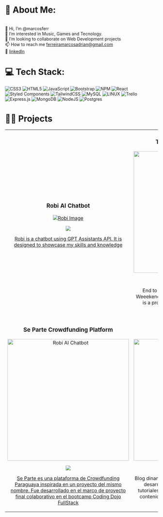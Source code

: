 # 💫 About Me:
<br>    👋 Hi, I’m @marcosferr<br>    👀 I’m interested in Music, Games and Tecnology.<br>  💞️ I’m looking to collaborate on Web Development projects<br>    📫 How to reach me ferreiramarcosadrian@gmail.com<br> 📑 <a href="https://www.linkedin.com/in/marcos-adrian-ferreira/"> linkedIn </a> <br>

# 💻 Tech Stack:
![CSS3](https://img.shields.io/badge/css3-%231572B6.svg?style=for-the-badge&logo=css3&logoColor=white) ![HTML5](https://img.shields.io/badge/html5-%23E34F26.svg?style=for-the-badge&logo=html5&logoColor=white) ![JavaScript](https://img.shields.io/badge/javascript-%23323330.svg?style=for-the-badge&logo=javascript&logoColor=%23F7DF1E) ![Bootstrap](https://img.shields.io/badge/bootstrap-%23563D7C.svg?style=for-the-badge&logo=bootstrap&logoColor=white) ![NPM](https://img.shields.io/badge/NPM-%23000000.svg?style=for-the-badge&logo=npm&logoColor=white) ![React](https://img.shields.io/badge/react-%2320232a.svg?style=for-the-badge&logo=react&logoColor=%2361DAFB) ![Styled Components](https://img.shields.io/badge/styled--components-DB7093?style=for-the-badge&logo=styled-components&logoColor=white) ![TailwindCSS](https://img.shields.io/badge/tailwindcss-%2338B2AC.svg?style=for-the-badge&logo=tailwind-css&logoColor=white) ![MySQL](https://img.shields.io/badge/mysql-%2300f.svg?style=for-the-badge&logo=mysql&logoColor=white) ![LINUX](https://img.shields.io/badge/Linux-FCC624?style=for-the-badge&logo=linux&logoColor=black) ![Trello](https://img.shields.io/badge/Trello-%23026AA7.svg?style=for-the-badge&logo=Trello&logoColor=white) ![Express.js](https://img.shields.io/badge/express.js-%23404d59.svg?style=for-the-badge&logo=express&logoColor=%2361DAFB) ![MongoDB](https://img.shields.io/badge/MongoDB-%234ea94b.svg?style=for-the-badge&logo=mongodb&logoColor=white) ![NodeJS](https://img.shields.io/badge/node.js-6DA55F?style=for-the-badge&logo=node.js&logoColor=white) ![Postgres](https://img.shields.io/badge/postgres-%23316192.svg?style=for-the-badge&logo=postgresql&logoColor=white)

# 🧑‍💻 Projects

<table>
  <tr>
  <td width="50%">
  <h3 align="center">Robi AI Chatbot</h3>
  <div align="center">
  <a href="https://github.com/marcosferr/chatbot-portafolio" target="_blank"> <img src="https://i.imgur.com/2ZtMVY0.jpg" alt="Robi Image"></a>
  <p>
  <a href="https://github.com/marcosferr/chatbot-portafolio" target="_blank">
  <img src="https://img.shields.io/badge/CÓDIGO-ff9?style=for-the-badge&logo=github&logoColor=black">
  
  </p>
  <p>Robi is a chatbot using GPT Assistants API. It is designed to showcase my skills and knowledge</p>
  </div>
                                                                                        
  </td>       
  
  <td width="50%">
  <h3 align="center">Techstars Startup Weekend</h3>
  <div align="center">
  <a href="https://startupweekendencarnacion.com/" target="_blank"><img src="https://i.imgur.com/tmlNRS2.png"  " width="400" alt="Techstars Startup weekend"></a>
  <p>
  <a href="https://startupweekendencarnacion.com/" target="_blank">
  <img src="https://img.shields.io/badge/see_it-live-green">
  </a>
  </p>
  <p>End to End development of Techstars Startup Weeekend Agro Food Itapúa 2023 Landing Page. It is a project that uses WooCommerce and has payments integration.</p>
  </div>
                                                                                        
  </td>  
  </tr>
  <tr>
    <td width="50%">
      <h3 align="center">Se Parte Crowdfunding Platform</h3>
      <div align="center">
      <a href="https://github.com/geroxima/separte" target="_blank"><img src="https://i.imgur.com/n7o92PT.jpg" width="400" alt="Robi AI Chatbot"></a>
      <p>
      <a href="https://github.com/geroxima/separte" target="_blank">
      <img src="https://img.shields.io/badge/CÓDIGO-ff9?style=for-the-badge&logo=github&logoColor=black">
      </p>
      <p>Se Parte es una plataforma de Crowdfunding Paraguaya inspirada en un proyecto del mismo nombre. Fue desarrollado en el marco de proyecto final colaborativo en el bootcamp Coding Dojo FullStack</p>
      </div>                                                                            
      </td>       
      <td width="50%">
      <h3 align="center">NextJS Blog El Aprendiz</h3>
      <div align="center">
      <a href="https://github.com/marcosferr/next-blog" target="_blank"><img src="https://i.imgur.com/MhzyKDB.png" width="400" alt="NextJS Blog"></a>
      <p>
      <a href="https://next-blog-orcin-tau.vercel.app/" target="_blank">
       <img src="https://img.shields.io/badge/see_it-live-green">
      </a>
      </p>
      <p>Blog dinamico desarrollado en NextJS. El mismo fue desarrollado pensando en ser una fuente de tutoriales para 
      estudiantes de programación. Con contenido relacionado a el bootcamp de Coding Dojo FullStack.
      </p>
      </div>                                                                               
      </td>  
  </tr>

  </table>                                                                                                           
</div>
<br>




<!-- Proudly created with GPRM ( https://gprm.itsvg.in ) -->
